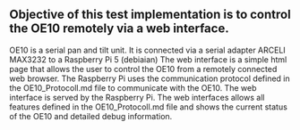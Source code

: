 ## Objective of this test implementation is to control the OE10 remotely via a web interface.

OE10 is a serial pan and tilt unit. It is connected via a serial adapter ARCELI MAX3232 to a Raspberry Pi 5 (debiaian)
The web interface is a simple html page that allows the user to control the OE10 from a remotely connected web browser.
The Raspberry Pi uses the communication protocol defined in the OE10_Protocoll.md file to communicate with the OE10.
The web interface is served by the Raspberry Pi.
The web interfaces allows all features defined in the OE10_Protocoll.md file and shows the current status of the OE10 and detailed debug information.


